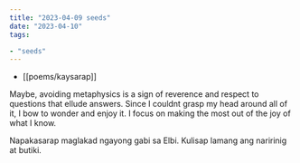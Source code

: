 ```yaml
---
title: "2023-04-09 seeds"
date: "2023-04-10"
tags:

- "seeds"
---
```


- [[poems/kaysarap]]

Maybe, avoiding metaphysics is a sign of reverence and respect to questions that ellude answers. Since I couldnt grasp my head around all of it, I bow to wonder and enjoy it. I focus on making the most out of the joy of what I know.

Napakasarap maglakad ngayong gabi sa Elbi. Kulisap lamang ang naririnig at butiki.